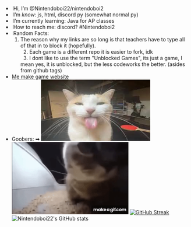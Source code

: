 -  Hi, I’m @Nintendoboi22/nintendoboi2
-  I’m *know*: js, html, discord py (somewhat normal py)
-  I’m currently learning: Java for AP classes
-  How to reach me: discord? #Nintendoboi2
-  Random Facts:
  1. The reason why my links are so long is that teachers have to type all of that in to block it (hopefully). \
  2. Each game is a different repo it is easier to fork, idk \
  3. I dont like to use the term "Unblocked Games", its just a game, I mean yes, it is unblocked, but the less codeworks the better. (asides from github tags) 
- [Me make game website](https://nintendoboi22.github.io)
- Goobers: ➡
![fortnite](cover3.jpg)
![kittie](gRE6UG.gif)
[![GitHub Streak](https://streak-stats.demolab.com?user=nintnedoboi22&theme=tokyonight&date_format=M%20j%5B%2C%20Y%5D)](https://git.io/streak-stats)
![Nintendoboi22's GitHub stats](https://github-readme-stats.vercel.app/api?username=nintendoboi22&show_icons=true&theme=synthwave)
